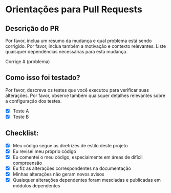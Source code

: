 # Orientações para Pull Requests

## Descrição do PR

Por favor, inclua um resumo da mudança e qual problema está sendo corrigido. Por favor, inclua também a motivação e contexto relevantes. Liste quaisquer dependências necessárias para esta mudança.

Corrige # (problema)

## Como isso foi testado?

Por favor, descreva os testes que você executou para verificar suas alterações. Por favor, observe também quaisquer detalhes relevantes sobre a configuração dos testes.

- [x] Teste A
- [x] Teste B

## Checklist:

- [x] Meu código segue as diretrizes de estilo deste projeto
- [x] Eu revisei meu próprio código
- [x] Eu comentei o meu código, especialmente em áreas de difícil compreensão
- [x] Eu fiz as alterações correspondentes na documentação
- [x] Minhas alterações não geram novos avisos
- [x] Quaisquer alterações dependentes foram mescladas e publicadas em módulos dependentes
